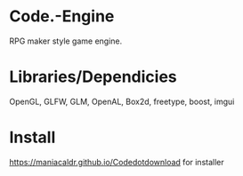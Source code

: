 # Code.-Engine
RPG maker style game engine.

# Libraries/Dependicies
OpenGL, GLFW, GLM, OpenAL, Box2d, freetype, boost, imgui

# Install
https://maniacaldr.github.io/Codedotdownload for installer



